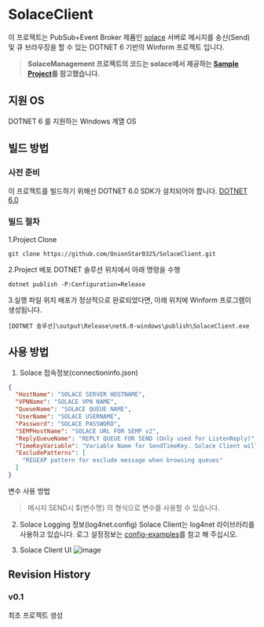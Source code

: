 # SolaceClient

이 프로젝트는 PubSub+Event Broker 제품인 [solace](https://solace.com/ko/products/event-broker) 서버로 메시지를 송신(Send) 및 큐 브라우징을 할 수 있는
DOTNET 6 기반의 Winform 프로젝트 입니다.

>**SolaceManagement 프로젝트의 코드는 solace에서 제공하는 [Sample Project](https://github.com/SolaceSamples/solace-samples-dotnet)를 참고했습니다.**
## 지원 OS
DOTNET 6 를 지원하는 Windows 계열 OS

## 빌드 방법

### 사전 준비
이 프로젝트를 빌드하기 위해선 DOTNET 6.0 SDK가 설치되어야 합니다. 
[DOTNET 6.0](https://dotnet.microsoft.com/en-us/download/dotnet/6.0)

### 빌드 절차

1.Project Clone
```
git clone https://github.com/OnionStar0325/SolaceClient.git
```

2.Project 배포
DOTNET 솔루션 위치에서 아래 명령을 수행
```shell
dotnet publish -P:Configuration=Release
```

3.실행 파일 위치
배포가 정상적으로 완료되었다면, 아래 위치에 Winform 프로그램이 생성됩니다. 
```shell
[DOTNET 솔루션]\output\Release\net6.0-windows\publish\SolaceClient.exe
```

## 사용 방법

1. Solace 접속정보(connectioninfo.json)
```JSON
{
  "HostName": "SOLACE SERVER HOSTNAME",
  "VPNName": "SOLACE VPN NAME",
  "QueueName": "SOLACE QUEUE NAME",
  "UserName": "SOLACE USERNAME",
  "Password": "SOLACE PASSWORD",
  "SEMPHostName": "SOLACE URL FOR SEMP v2",
  "ReplyQueueName": "REPLY QUEUE FOR SEND (Only used for ListenReply)",
  "TimeKeyVariable": "Variable Name for SendTimeKey. Solace Client will replace the variable to TimeKey(yyyyMMddHHmmssfffffff)",
  "ExcludePatterns": [
    "REGEXP pattern for exclude message when browsing queues"
  ]
}
```
변수 사용 방법
> 메시지 SEND시 ${변수명} 의 형식으로 변수를 사용할 수 있습니다.

2. Solace Logging 정보(log4net.config)
Solace Client는 log4net 라이브러리를 사용하고 있습니다. 
로그 설정정보는 [config-examples](https://logging.apache.org/log4net/release/config-examples.html)를 참고 해 주십시오.

3. Solace Client UI
![image](https://github.com/user-attachments/assets/d2a4d7d6-3766-4789-b51c-b72ab650f2f0)

## Revision History

### v0.1
최초 프로젝트 생성
